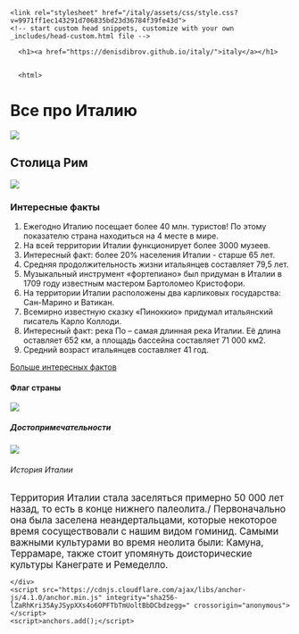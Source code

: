 
<html>
<meta name="generator" content="Jekyll v3.9.0" />
<meta property="og:title" content="italy" />
<meta property="og:locale" content="en_US" />

<meta property="og:url" content="https://denisdibrov.github.io/italy/" />
<meta property="og:site_name" content="italy" />
<meta name="twitter:card" content="summary" />
<meta property="twitter:title" content="italy" />
<script type="application/ld+json">
{"url":"https://denisdibrov.github.io/italy/","@type":"WebSite","headline":"italy","name":"italy","@context":"https://schema.org"}</script>
<!-- End Jekyll SEO tag -->

    <link rel="stylesheet" href="/italy/assets/css/style.css?v=9971ff1ec143291d706835bd23d36784f39fe43d">
    <!-- start custom head snippets, customize with your own _includes/head-custom.html file -->

<!-- Setup Google Analytics -->



<!-- You can set your favicon here -->
<!-- link rel="shortcut icon" type="image/x-icon" href="/italy/favicon.ico" -->

<!-- end custom head snippets -->

  </head>
  <body>
    <div class="container-lg px-3 my-5 markdown-body">
      
      <h1><a href="https://denisdibrov.github.io/italy/">italy</a></h1>
      

      <html>
  <head>
    <link href="style.css" rel="stylesheet" type="text/css" />
</head>
    <h1> Все про Италию </h1>
    <img src="https://static.dw.com/image/53302685_303.jpg" />
    <h2> Столица Рим </h2>
    <img src="https://tripmydream.cc/travelhub/travel/blocks/12/2936/block_122936.jpg" />
    <h3> Интересные факты </h3>
    <ol> 
      <li>  Ежегодно Италию посещает более 40 млн. туристов! По этому показателю страна находиться на 4 месте в мире. </li>
<li> На всей территории Италии функционирует более 3000 музеев. </li>
<li> Интересный факт: более 20% населения Италии - старше 65 лет. </li>
<li> Средняя продолжительность жизни итальянцев составляет 79,5 лет. </li>
<li> Музыкальный инструмент «фортепиано» был придуман в Италии в 1709 году известным мастером Бартоломео Кристофори. </li>
<li> На территории Италии расположены два карликовых государства: Сан-Марино и Ватикан. </li>
<li> Всемирно известную сказку «Пиноккио» придумал итальянский писатель Карло Коллоди. </li>
<li> Интересный факт: река По – самая длинная река Италии. Её длина оставляет 652 км, а площадь бассейна составляет 71 000 км2. </li>
<li> Средний возраст итальянцев составляет 41 год. </li>
</ol>

<p><a href="https://germestur32.ru/blog/interesnye_fakty_ob_italii/">Больше интересных фактов</a></p>

<h4> Флаг страны </h4>
<img src="https://italy4.me/wp-content/uploads/2015/02/flag-italii.jpg" />

<h5> Достопримечательности </h5>

<img src="https://encrypted-tbn0.gstatic.com/images?q=tbn:ANd9GcR_xL6xULPn5MjHRP3cBgv5Ghgq84BnTCEo2g&amp;usqp=CAU" />

<h6> История Италии </h6>
<big> Территория Италии стала заселяться примерно 50 000 лет назад, то есть в конце нижнего палеолита./ Первоначально она была заселена неандертальцами, которые некоторое время сосуществовали с нашим видом гоминид. Самыми важными культурами во время неолита были: Камуна, Террамаре,  также стоит упомянуть доисторические культуры Канеграте и Ремеделло. </big>
  </html>



      
    </div>
    <script src="https://cdnjs.cloudflare.com/ajax/libs/anchor-js/4.1.0/anchor.min.js" integrity="sha256-lZaRhKri35AyJSypXXs4o6OPFTbTmUoltBbDCbdzegg=" crossorigin="anonymous"></script>
    <script>anchors.add();</script>
  </body>
</html>
